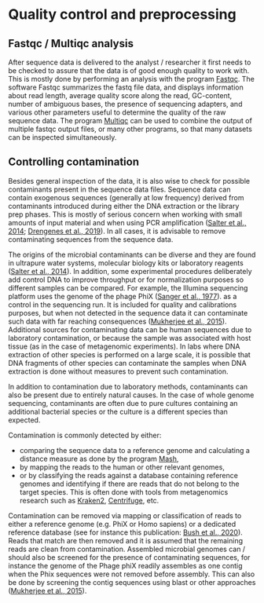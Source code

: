 # Quality control and preprocessing

## Fastqc / Multiqc analysis
After sequence data is delivered to the analyst / researcher it first needs to
be checked to assure that the data is of good enough quality to work with. This
is mostly done by performing an analysis with the program
[Fastqc](https://www.bioinformatics.babraham.ac.uk/projects/fastqc/). The
software Fastqc summarizes the fastq file data, and displays information about
read length, average quality score along the read, GC-content, number of
ambiguous bases, the presence of sequencing adapters, and various other
parameters useful to determine the quality of the raw sequence data. The
program [Multiqc](https://www.ncbi.nlm.nih.gov/pmc/articles/PMC5039924/) can be
used to combine the output of multiple fastqc output files, or many other
programs, so that many datasets can be inspected simultaneously.

## Controlling contamination
Besides general inspection of the data, it is also wise to check for possible contaminants present in the sequence data files. Sequence data can contain exogenous sequences (generally at low frequency) derived from contaminants introduced during either the DNA extraction or the library prep phases. This is mostly of serious concern when working with small amounts of input material and when using PCR amplification ([Salter et al., 2014](https://bmcbiol.biomedcentral.com/articles/10.1186/s12915-014-0087-z#Sec1); [Drengenes et al., 2019](https://bmcmicrobiol.biomedcentral.com/articles/10.1186/s12866-019-1560-1)). In all cases, it is advisable to remove contaminating sequences from the sequence data.

The origins of the microbial contaminants can be diverse and they are found in ultrapure water systems, molecular biology kits or laboratory reagents ([Salter et al., 2014](https://bmcbiol.biomedcentral.com/articles/10.1186/s12915-014-0087-z)). In addition, some experimental procedures deliberately add control DNA to improve throughput or for normalization purposes so different samples can be compared. For example, the Illumina sequencing platform uses the genome of the phage PhiX ([Sanger et al., 1977](https://pubmed.ncbi.nlm.nih.gov/870828/)). as a control in the sequencing run. It is included for quality and calibrations purposes, but when not detected in the sequence data it can contaminate such data with far reaching consequences ([Mukherjee et al., 2015](https://environmentalmicrobiome.biomedcentral.com/articles/10.1186/1944-3277-10-18)). Additional sources for contaminating data can be human sequences due to laboratory contamination, or because the sample was associated with host tissue (as in the case of metagenomic experiments).  In labs where DNA extraction of other species is performed on a large scale, it is possible that DNA fragments of other species can contaminate the samples when DNA extraction is done without measures to prevent such contamination.

In addition to contamination due to laboratory methods, contaminants can also be present due to entirely natural causes. In the case of whole genome sequencing, contaminants are often due to pure cultures containing an additional bacterial species or the culture is a different species than expected.

Contamination is commonly detected by either:
- comparing the sequence data to a
reference genome and calculating a distance measure as done by the program
[Mash](https://www.ncbi.nlm.nih.gov/pmc/articles/PMC4915045/),
- by mapping the reads to the human or other relevant genomes,
- or by classifying the reads against a database
containing reference genomes and identifying if there are reads that do not belong to the target species. This is often done with tools from metagenomics research such as [Kraken2](https://www.ncbi.nlm.nih.gov/pmc/articles/PMC6883579/),
[Centrifuge](https://www.ncbi.nlm.nih.gov/pmc/articles/PMC5131823/), etc.

Contamination can be removed via mapping or classification of reads to either a reference genome (e.g. PhiX or Homo sapiens) or a dedicated reference database (see for instance this publication: [Bush et al., 2020](https://www.microbiologyresearch.org/content/journal/mgen/10.1099/mgen.0.000393)). Reads that match are then removed and it is assumed that the remaining reads are clean from contamination. Assembled microbial genomes can / should also be screened for the presence of contaminating sequences, for instance the genome of the Phage phiX readily assembles as one contig when the Phix sequences were not removed before assembly. This can also be done by screening the contig sequences using blast or other approaches ([Mukherjee et al., 2015](https://environmentalmicrobiome.biomedcentral.com/articles/10.1186/1944-3277-10-18)).
